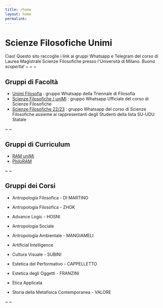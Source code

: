 ```yaml
---
title: /home
layout: home
permalink:
---
```


# Scienze Filosofiche Unimi
Ciao! Questo sito raccoglie i link ai gruppi Whatsapp e Telegram del corso di Laurea Magistrale Scienze Filosofiche presso l'Università di Milano. _Buona scoperta!_
~ ~ ~

## Gruppi di Facoltà
- [Unimi Filosofia](https://chat.whatsapp.com/invite/JZJ26wv5UsOL8we1jpoVo4) : gruppo Whatsapp della Triennale di Filosofia
- [Scienze Filosofiche / uniMI](https://chat.whatsapp.com/HwS2q19xW9c8Vs6lvmt85p) : gruppo Whatsapp Ufficiale del corso di Scienze Filosofiche
- [Scienze Filosofiche 22/23](https://chat.whatsapp.com/DT9IsqwZ02qAAwQY1dFWCR) : gruppo Whatsapp del corso di Scienze Filosofiche assieme ai rappresentanti degli Studenti della lista SU-UDU Statale

~ ~

## Gruppi di Curriculum
- [RAM uniMi](https://chat.whatsapp.com/DEW8cwsMmkLDmm68nevfoD)
- [PhiloRAM](https://chat.whatsapp.com/HZYyQlQEqrzKUQKoVGmwbK)

~ ~

## Gruppi dei Corsi

- Antropologia Filosofica -   DI MARTINO
- Antropologia Filosofica - ZHOK
- Advance Logic - HOSNI
- Antropologia Sociale
- Antropologia Ambientale - MANGIAMELI
- Artificial Intelligence
- Cultura Visuale - SUBINI
- Estetica del Performativo - CAPPELLETTO
- Estetica degli Oggetti - FRANZINI
- Etica Applicata

- Storia della Metafisica Contemporanea - VALORE


~ ~
